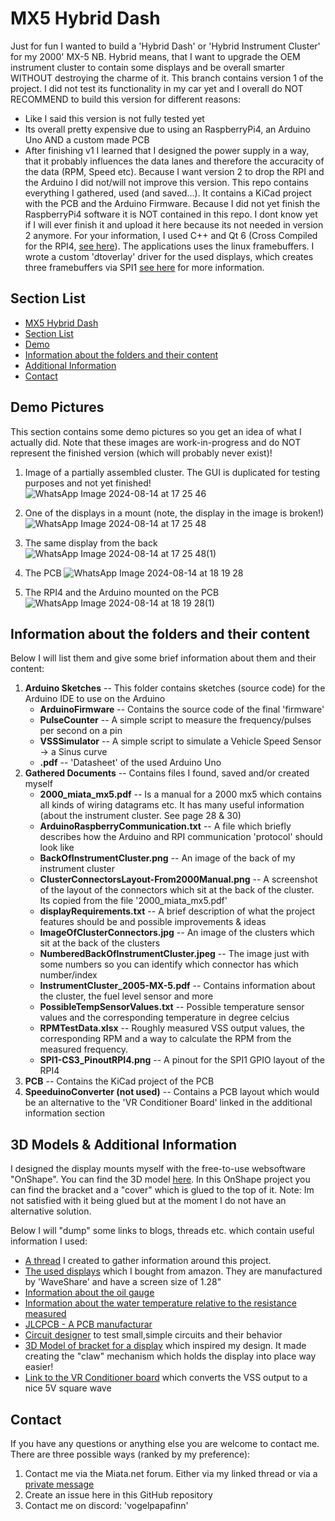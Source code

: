 
# MX5 Hybrid Dash

Just for fun I wanted to build a 'Hybrid Dash' or 'Hybrid Instrument Cluster' for my 2000' MX-5 NB. Hybrid means, that I want to upgrade the OEM instrument cluster to contain some displays and be overall smarter WITHOUT destroying the charme of it. 
This branch contains version 1 of the project. I did not test its functionality in my car yet and I overall do NOT RECOMMEND to build this version for different reasons:
- Like I said this version is not fully tested yet
- Its overall pretty expensive due to using an RaspberryPi4, an Arduino Uno AND a custom made PCB
- After finishing v1 I learned that I designed the power supply in a way, that it probably influences the data lanes and therefore the accuracity of the data (RPM, Speed etc). Because I want version 2 to drop the RPI and the Arduino I did not/will not improve this version. 
This repo contains everything I gathered, used (and saved...). It contains a KiCad project with the PCB and the Arduino Firmware. Because I did not yet finish the RaspberryPi4 software it is NOT contained in this repo. I dont know yet if I will ever finish it and upload it here because its not needed in version 2 anymore. For your information, I used C++ and Qt 6 (Cross Compiled for the RPI4, [see here](https://wiki.qt.io/Cross-Compile_Qt_6_for_Raspberry_Pi)). The applications uses the linux framebuffers. I wrote a custom 'dtoverlay' driver for the used displays, which creates three framebuffers via SPI1 [see here](https://github.com/VogelPapaFinn/gc9a01-overlay-spi1_cs3) for more information.
## Section List

- [MX5 Hybrid Dash](https://github.com/VogelPapaFinn/MX5-HybridDash/tree/v1?tab=readme-ov-file#mx5-hybrid-dash)
- [Section List](https://github.com/VogelPapaFinn/MX5-HybridDash/tree/v1?tab=readme-ov-file#mx5-hybrid-dash)
- [Demo](https://github.com/VogelPapaFinn/MX5-HybridDash/tree/v1?tab=readme-ov-file#section-list)
- [Information about the folders and their content](https://github.com/VogelPapaFinn/MX5-HybridDash/tree/v1?tab=readme-ov-file#information-about-the-folders-and-their-content)
- [Additional Information](https://github.com/VogelPapaFinn/MX5-HybridDash/tree/v1?tab=readme-ov-file#3d-models--additional-information)
- [Contact](https://github.com/VogelPapaFinn/MX5-HybridDash/tree/v1?tab=readme-ov-file#contact)
## Demo Pictures

This section contains some demo pictures so you get an idea of what I actually did. Note that these images are work-in-progress and do NOT represent the finished version (which will probably never exist)!

1. Image of a partially assembled cluster. The GUI is duplicated for testing purposes and not yet finished!
![WhatsApp Image 2024-08-14 at 17 25 46](https://github.com/user-attachments/assets/457070f4-0e5a-4a35-8446-8fc6535c3956)

2. One of the displays in a mount (note, the display in the image is broken!)
![WhatsApp Image 2024-08-14 at 17 25 48](https://github.com/user-attachments/assets/1e8a5361-81c4-43ee-b5b7-3c6052f3ffd8)

3. The same display from the back
![WhatsApp Image 2024-08-14 at 17 25 48(1)](https://github.com/user-attachments/assets/ea8a5bd3-ca7e-4ec9-83f3-a75db4f2d5da)

4. The PCB
![WhatsApp Image 2024-08-14 at 18 19 28](https://github.com/user-attachments/assets/1e02e998-0ce4-4019-8ed2-e4d7b681dec9)

5. The RPI4 and the Arduino mounted on the PCB
![WhatsApp Image 2024-08-14 at 18 19 28(1)](https://github.com/user-attachments/assets/9cef9a0c-9fee-4f15-b8d9-ba80476fc030)

## Information about the folders and their content

Below I will list them and give some brief information about them and their content:
1. **Arduino Sketches** -- This folder contains sketches (source code) for the Arduino IDE to use on the Arduino
    - **ArduinoFirmware** -- Contains the source code of the final 'firmware'
    - **PulseCounter** -- A simple script to measure the frequency/pulses per second on a pin
    - **VSSSimulator** -- A simple script to simulate a Vehicle Speed Sensor -> a Sinus curve
    - **.pdf** -- 'Datasheet' of the used Arduino Uno
2. **Gathered Documents** -- Contains files I found, saved and/or created myself
    - **2000_miata_mx5.pdf** -- Is a manual for a 2000 mx5 which contains all kinds of wiring datagrams etc. It has many useful information (about the instrument cluster. See page 28 & 30)
    - **ArduinoRaspberryCommunication.txt** -- A file which briefly describes how the Arduino and RPI communication 'protocol' should look like
    - **BackOfInstrumentCluster.png** -- An image of the back of my instrument cluster
    - **ClusterConnectorsLayout-From2000Manual.png** -- A screenshot of the layout of the connectors which sit at the back of the cluster. Its copied from the file '2000_miata_mx5.pdf'
    - **displayRequirements.txt** -- A brief description of what the project features should be and possible improvements & ideas
    - **ImageOfClusterConnectors.jpg** -- An image of the clusters which sit at the back of the clusters
    - **NumberedBackOfInstrumentCluster.jpeg** -- The image just with some numbers so you can identify which connector has which number/index
    - **InstrumentCluster_2005-MX-5.pdf** -- Contains information about the cluster, the fuel level sensor and more
    - **PossibleTempSensorValues.txt** -- Possible temperature sensor values and the corresponding temperature in degree celcius
    - **RPMTestData.xlsx** -- Roughly measured VSS output values, the corresponding RPM and a way to calculate the RPM from the measured frequency.
    - **SPI1-CS3_PinoutRPI4.png** -- A pinout for the SPI1 GPIO layout of the RPI4
3. **PCB** -- Contains the KiCad project of the PCB
4. **SpeeduinoConverter (not used)** -- Contains a PCB layout which would be an alternative to the 'VR Conditioner Board' linked in the additional information section

## 3D Models & Additional Information

I designed the display mounts myself with the free-to-use websoftware "OnShape". You can find the 3D model [here](https://cad.onshape.com/documents/e7f03f8bc2dd589c93d10406/w/4d8f17b09202eb8b20daf352/e/a5ddfcce33940dbfa6af1e26?renderMode=0&uiState=66dc995cdcc2976b5f7d5d22). In this OnShape project you can find the bracket and a "cover" which is glued to the top of it. Note: Im not satisfied with it being glued but at the moment I do not have an alternative solution.

Below I will "dump" some links to blogs, threads etc. which contain useful information I used:
- [A thread](https://forum.miata.net/vb/showthread.php?t=780170) I created to gather information around this project.
- [The used displays](https://www.waveshare.com/1.28inch-LCD-Module.htm) which I bought from amazon. They are manufactured by 'WaveShare' and have a screen size of 1.28"
- [Information about the oil gauge](https://www.waveshare.com/1.28inch-LCD-Module.htm)
- [Information about the water temperature relative to the resistance measured](https://www.miataturbo.net/megasquirt-18/water-temo-gauge-thermistor-values-74383/)
- [JLCPCB - A PCB manufacturar](https://jlcpcb.com/)
- [Circuit designer](http://falstad.com/circuit/circuitjs.html) to test small,simple circuits and their behavior
- [3D Model of bracket for a display](https://makerworld.com/en/models/437158#profileId-342358) which inspired my design. It made creating the "claw" mechanism which holds the display into place way easier!
- [Link to the VR Conditioner board](https://bossgarage.eu/en-eu/products/max9926-dual-vr-conditioner) which converts the VSS output to a nice 5V square wave


## Contact

If you have any questions or anything else you are welcome to contact me. There are three possible ways (ranked by my preference):
1. Contact me via the Miata.net forum. Either via my linked thread or via a [private message](https://forum.miata.net/vb/member.php?u=307577)
2. Create an issue here in this GitHub repository
3. Contact me on discord: 'vogelpapafinn'
